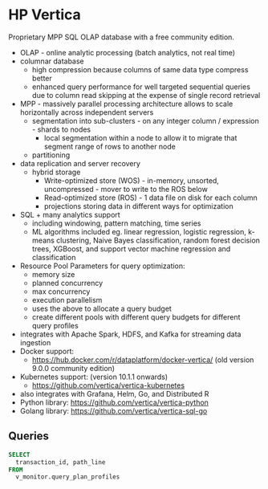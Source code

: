 # HP Vertica

Proprietary MPP SQL OLAP database with a free community edition.

- OLAP - online analytic processing (batch analytics, not real time)
- columnar database
  - high compression because columns of same data type compress better
  - enhanced query performance for well targeted sequential queries due to column read skipping at the expense of single record retrieval
- MPP - massively parallel processing architecture allows to scale horizontally across independent servers
  - segmentation into sub-clusters - on any integer column / expression - shards to nodes
    - local segmentation within a node to allow it to migrate that segment range of rows to another node
  - partitioning
- data replication and server recovery
  - hybrid storage
    - Write-optimized store (WOS) - in-memory, unsorted, uncompressed - mover to write to the ROS below
    - Read-optimized store (ROS) - 1 data file on disk for each column
    - projections storing data in different ways for optimization
- SQL + many analytics support
  - including windowing, pattern matching, time series
  - ML algorithms included eg. linear regression, logistic regression, k-means clustering, Naive Bayes classification,
    random forest decision trees, XGBoost, and support vector machine regression and classification
- Resource Pool Parameters for query optimization:
  - memory size
  - planned concurrency
  - max concurrency
  - execution parallelism
  - uses the above to allocate a query budget
  - create different pools with different query budgets for different query profiles
- integrates with Apache Spark, HDFS, and Kafka for streaming data ingestion
- Docker support:
  - https://hub.docker.com/r/dataplatform/docker-vertica/ (old version 9.0.0 community edition)
- Kubernetes support: (version 10.1.1 onwards)
  - https://github.com/vertica/vertica-kubernetes
- also integrates with Grafana, Helm, Go, and Distributed R
- Python library: https://github.com/vertica/vertica-python
- Golang library: https://github.com/vertica/vertica-sql-go

## Queries

```sql
SELECT
  transaction_id, path_line
FROM
  v_monitor.query_plan_profiles
```

